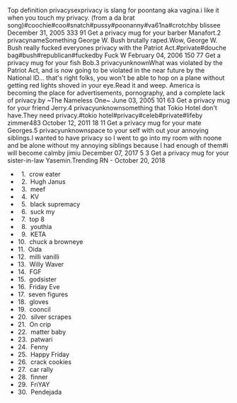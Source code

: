 Top definition privacysexprivacy is slang for poontang aka vagina.i like it when you touch my privacy. (from a da brat song)#coochie#coo#snatch#pussy#poonanny#va61na#crotchby blissee December 31, 2005 333 91 Get a privacy mug for your barber Manafort.2 privacynameSomething George W. Bush brutally raped.Wow, George W. Bush really fucked everyones privacy with the Patriot Act.#private#douche bag#bush#republican#fuckedby Fuck W February 04, 2006 150 77 Get a privacy mug for your fish Bob.3 privacyunknownWhat was violated by the Patriot Act, and is now going to be violated in the near future by the National ID... that's right folks, you won't be able to hop on a plane without getting red lights shoved in your eye.Read it and weep. America is becoming the place for advertisements, pornography, and a complete lack of privacy.by ~The Nameless One~ June 03, 2005 101 63 Get a privacy mug for your friend Jerry.4 privacyunknownsomething that Tokio Hotel don't have.They need privacy.#tokio hotel#privacy#celeb#private#lifeby zimmer483 October 12, 2011 18 11 Get a privacy mug for your mate Georges.5 privacyunknownspace to your self with out your annoying siblings.I wanted to have privacy so I went to go into my room with noone and be alone without my annoying siblings because I had enough of them#i will become calmby jimiu December 07, 2017 5 3 Get a privacy mug for your sister-in-law Yasemin.Trending RN - October 20, 2018

*     1.  crow eater
*     2.  Hugh Janus
*     3.  meef
*     4.  KV
*     5.  black supremacy
*     6.  suck my
*     7.  top 8
*     8.  youthia
*     9.  KETA
*   10.  chuck a browneye
*   11.  Oida
*   12.  milli vanilli
*   13.  Willy Waver
*   14.  FGF
*   15.  godsister
*   16.  Friday Eve
*   17.  seven figures
*   18.  gloves
*   19.  cooncil
*   20.  silver scrapes
*   21.  On crip
*   22.  matter baby
*   23.  patwari
*   24.  Fenny
*   25.  Happy Friday
*   26.  crack cookies
*   27.  car rally
*   28.  finner
*   29.  FriYAY
*   30.  Pendejada
